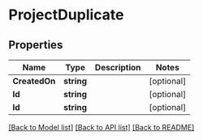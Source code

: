 # ProjectDuplicate

## Properties

Name | Type | Description | Notes
------------ | ------------- | ------------- | -------------
**CreatedOn** | **string** |  | [optional] 
**Id** | **string** |  | [optional] 
**Id** | **string** |  | [optional] 

[[Back to Model list]](../README.md#documentation-for-models) [[Back to API list]](../README.md#documentation-for-api-endpoints) [[Back to README]](../README.md)


